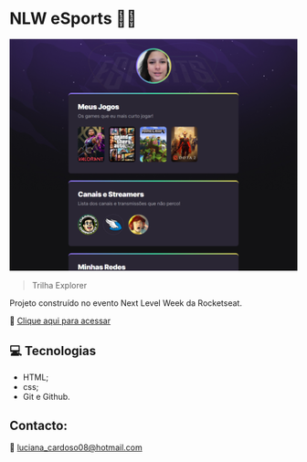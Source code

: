 # NLW eSports 🚀🚀


![preview](./.github/preview.png)



>Trilha Explorer

Projeto construído no evento Next Level Week da Rocketseat.

🔗 [Clique aqui para acessar](https://lucardoso15.github.io/Projeto_NLW_Esportes_Explorer/)

## 💻 Tecnologias

- HTML;
- css;
- Git e Github.

## Contacto:
   📧 luciana_cardoso08@hotmail.com